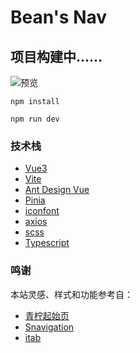 # Bean's Nav
## 项目构建中......

![预览](https://upyun.tactfulbean.top/2023/08/64cb0e891f93e.png)

`npm install`

`npm run dev`

### 技术栈

* [Vue3](https://cn.vuejs.org/)
* [Vite](https://vitejs.cn/vite3-cn/)
* [Ant Design Vue](https://www.antdv.com/)
* [Pinia](https://pinia.vuejs.org/zh/)
* [iconfont](https://www.iconfont.cn/)
* [axios](https://axios-http.com/)
* [scss](https://www.sass.hk/)
* [Typescript](https://www.typescriptlang.org/)

### 鸣谢

本站灵感、样式和功能参考自：

* [青柠起始页](https://limestart.cn/)
* [Snavigation](https://github.com/imsyy/Snavigation)
* [itab](https://www.itab.link/)
